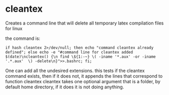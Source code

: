 # cleantex
Creates a command line that will delete all temporary latex compilation files for linux

the command is:
```
if hash cleantex 2>/dev/null; then echo "command cleantex already defined"; else echo -e "#command line for cleantex added  $(date)\ncleantex() {\n find \${1:-~} \( -iname '*.aux' -or -iname '.*.aux'  \) -delete\n}">>.bashrc; fi;
```

One can add all the undesired extensions.
this tests if the cleantex command exists, then if it does not, it appends the lines that correspond to function cleantex
cleantex takes one optional argument that is a folder, by default home directory, if it does it is not doing anything.
